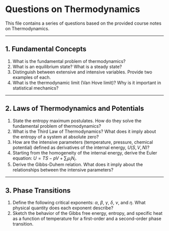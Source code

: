 # Questions on Thermodynamics

This file contains a series of questions based on the provided course notes on Thermodynamics.

---

## 1. Fundamental Concepts

1.  What is the fundamental problem of thermodynamics?
2.  What is an equilibrium state? What is a steady state?
3.  Distinguish between extensive and intensive variables. Provide two examples of each.
4.  What is the thermodynamic limit (Van Hove limit)? Why is it important in statistical mechanics?

---

## 2. Laws of Thermodynamics and Potentials

1.  State the entropy maximum postulates. How do they solve the fundamental problem of thermodynamics?
2.  What is the Third Law of Thermodynamics? What does it imply about the entropy of a system at absolute zero?
3.  How are the intensive parameters (temperature, pressure, chemical potential) defined as derivatives of the internal energy, $U(S, V, N)$?
4.  Starting from the homogeneity of the internal energy, derive the Euler equation: $U = TS - pV + \sum_i \mu_i N_i$.
5.  Derive the Gibbs-Duhem relation. What does it imply about the relationships between the intensive parameters?

---

## 3. Phase Transitions

1.  Define the following critical exponents: $\alpha$, $\beta$, $\gamma$, $\delta$, $\nu$, and $\eta$. What physical quantity does each exponent describe?
2.  Sketch the behavior of the Gibbs free energy, entropy, and specific heat as a function of temperature for a first-order and a second-order phase transition.
